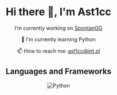 <div align="center">
  <h1>Hi there 👋, I'm Ast1cc</h1>

  <p>I’m currently working on <a href="https://discord.gg/spontangg">SpontanGG</a></p>

  <p>🌱 I’m currently learning Python</p>

  <p>📫 How to reach me: <a href="mailto:ast1cc@int.pl">ast1cc@int.pl</a></p>

  <h2>Languages and Frameworks</h2>

  <p>
    <img src="https://img.shields.io/badge/-Python-000?&logo=Python" alt="Python" />
  </p>

</div>
